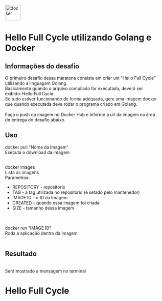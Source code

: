 <img src="https://maratonafc3-assets.s3-sa-east-1.amazonaws.com/maratonafc3-assets/uploads/news/images/ac814a57a7144f60a214e4e09f6b0b0f.png" alt="docker" width="50" height="50"> <h1>Hello Full Cycle utilizando Golang e Docker</h1>


<h2>Informações do desafio</h2>

                            
O primeiro desafio dessa maratona consiste em criar um "Hello Full Cycle" utilizando a linguagem Golang.
<br>
Basicamente quando o arquivo compilado for executado, deverá ser exibido: Hello Full Cycle.
<br>
Se tudo estiver funcionando de forma adequada, gere uma imagem docker que quando executada deva rodar o programa criado em Golang.
<br><br>
Faça o push da imagem no Docker Hub e informe a url da imagem na área de entrega do desafio abaixo.


<h2>Uso</h2>

docker pull  "Nome da Imagem"
<br>
Executa o download da imagem
<br><br>

docker images<br>
Lista as imagens 
<br>
Parametros:
<ul>
  <li>REPOSITORY - repositório</li>
  <li>TAG - a tag utilizada no repositório (é setado pelo mantenedor)</li>
  <li>IMAGE ID - o ID da Imagem</li>
  <li>CREATED - quando essa imagem foi criada</li>
  <li>SIZE - tamanho dessa imagem</li>
</ul>
<br><br>
docker run "IMAGE ID"<br>
Roda a aplicação dentro da imagem<br><br>

<h2>Resultado</h2>
<br>
Será mostrado a mensagem no terminal
<br>
<h1><b>Hello Full Cycle</b></h1><br>

